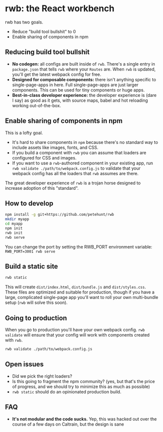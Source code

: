 # rwb: the React workbench

rwb has two goals.

  * Reduce "build tool bullshit" to 0
  * Enable sharing of components in npm

## Reducing build tool bullshit

  * **No codegen:** all configs are built inside of `rwb`. There's a single entry in `package.json` that tells `rwb` where your `Routes` are. When `rwb` is updated, you'll get the latest webpack config for free.
  * **Designed for composable components:** there isn't anything specific to single-page-apps in here. Full single-page-apps are just larger components. This can be used for tiny components or huge apps.
  * **Best-in-class developer experience:** the developer experience is (dare I say) as good as it gets, with source maps, babel and hot reloading working out-of-the-box.

## Enable sharing of components in npm

This is a lofty goal.

  * It's hard to share components in `npm` because there's no standard way to include assets like images, fonts, and CSS.
  * If you build a component with `rwb` you can assume that loaders are configured for CSS and images.
  * If you want to use a `rwb`-authored component in your existing app, run `rwb validate ./path/to/webpack.config.js` to validate that your webpack config has all the loaders that `rwb` assumes are there.

The great developer experience of `rwb` is a trojan horse designed to increase adoption of this "standard".

## How to develop

```bash
npm install -g git+https://github.com/petehunt/rwb
mkdir myapp
cd myapp
npm init
rwb init
rwb serve
```

You can change the port by setting the RWB_PORT environment variable: `RWB_PORT=3001 rwb serve`

## Build a static site

```bash
rwb static
```

This will create `dist/index.html`, `dist/bundle.js` and `dist/styles.css`. These files are optimized and suitable for production, though if you have a large, complicated single-page app you'll want to roll your own multi-bundle setup (`rwb` will solve this soon).

## Going to production

When you go to production you'll have your own webpack config. `rwb validate` will ensure that your config will work with components created with `rwb`.

```bash
rwb validate ./path/to/webpack.config.js
```

## Open issues

  * Did we pick the right loaders?
  * Is this going to fragment the npm community? (yes, but that's the price of progress, and we should try to minimize this as much as possible)
  * `rwb static` should do an opinionated production build.

## FAQ

  * **It's not modular and the code sucks.** Yep, this was hacked out over the course of a few days on Caltrain, but the design is sane
